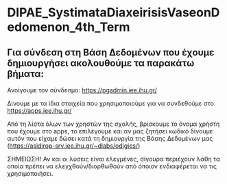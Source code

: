 # DIPAE_SystimataDiaxeirisisVaseonDedomenon_4th_Term

## Για σύνδεση στη Βάση Δεδομένων που έχουμε δημιουργήσει ακολουθούμε τα παρακάτω βήματα:

Ανοίγουμε τον σύνδεσμο: https://pgadmin.iee.ihu.gr/

Δίνουμε με τα ίδια στοιχεία που χρησιμοποιούμε για να συνδεθούμε στο https://apps.iee.ihu.gr/

Από τη λίστα όλων των χρηστών της σχολής, βρίσκουμε το όνομα χρήστη που έχουμε στο apps, το επιλέγουμε και αν μας ζητήσει κωδικό δίνουμε αυτόν που είχαμε δώσει κατά τη δημιουργία της Βάσης Δεδομένων μας (https://asidirop-srv.iee.ihu.gr/~dlabs/odigies/)

ΣΗΜΕΙΩΣΗ! 
Αν και οι λύσεις είναι ελεγμένες, σίγουρα περιέχουν λάθη τα οποία πρέπει να ελεγχθούν/διορθωθούν από όποιον ενδιαφέρεται να τις χρησιμοποιήσει.
